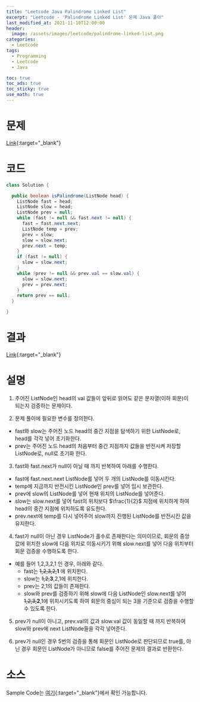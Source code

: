 ```yaml
---
title: "Leetcode Java Palindrome Linked List"
excerpt: "Leetcode - 'Palindrome Linked List' 문제 Java 풀이"
last_modified_at: 2021-11-10T12:00:00
header:
  image: /assets/images/leetcode/palindrome-linked-list.png
categories:
  - Leetcode
tags:
  - Programming
  - Leetcode
  - Java

toc: true
toc_ads: true
toc_sticky: true
use_math: true
---
```

# 문제
[Link](https://leetcode.com/problems/palindrome-linked-list/){:target="_blank"}

# 코드
```java
class Solution {

  public boolean isPalindrome(ListNode head) {
    ListNode fast = head;
    ListNode slow = head;
    ListNode prev = null;
    while (fast != null && fast.next != null) {
      fast = fast.next.next;
      ListNode temp = prev;
      prev = slow;
      slow = slow.next;
      prev.next = temp;
    }
    if (fast != null) {
      slow = slow.next;
    }
    while (prev != null && prev.val == slow.val) {
      slow = slow.next;
      prev = prev.next;
    }
    return prev == null;
  }

}
```

# 결과
[Link](https://leetcode.com/submissions/detail/584758469/){:target="_blank"}

# 설명
1. 주어진 ListNode인 head의 val 값들이 앞뒤로 읽어도 같은 문자열(이하 회문)이 되는지 검증하는 문제이다.

2. 문제 풀이에 필요한 변수를 정의한다.
- fast와 slow는 주어진 노드 head의 중간 지점을 탐색하기 위한 ListNode로, head를 각각 넣어 초기화한다.
- prev는 주어진 노드 head의 처음부터 중간 지점까지 값들을 반전시켜 저장할 ListNode로, null로 초기화 한다.

3. fast와 fast.next가 null이 아닐 때 까지 반복하여 아래를 수행한다.
- fast에 fast.next.next ListNode를 넣어 두 개의 ListNode를 이동시킨다.
- temp에 지금까지 반전시킨 ListNode인 prev를 넣어 임시 보관한다.
- prev에 slow의 ListNode를 넣어 현재 위치의 ListNode를 넣어준다.
- slow는 slow.next를 넣어 fast의 위치보다 $\frac{1}{2}$ 지점에 위치하게 하여 head의 중간 지점에 위치하도록 유도한다.
- prev.next에 temp를 다시 넣어주어 slow까지 진행된 ListNode를 반전시킨 값을 유지한다.

4. fast가 null이 아닌 경우 ListNode가 홀수로 존재한다는 의미이므로, 회문의 중앙값에 위치한 slow에 다음 위치로 이동시키기 위해 slow.next를 넣어 다음 위치부터 회문 검증을 수행하도록 한다.
- 예를 들어 1,2,3,2,1 인 경우, 아래와 같다.
  - fast는 <s>1,2,3,2,</s><b>1</b> 에 위치한다.
  - slow는 <s>1,2,</s><b>3</b>,2,1에 위치한다.
  - prev는 2,1의 값들이 존재한다.
  - slow와 prev를 검증하기 위해 slow에 다음 ListNode인 slow.next를 넣어 <s>1,2,3,</s><b>2</b>,1에 위치시키도록 하여 회문의 중심이 되는 3을 기준으로 검증을 수행할 수 있도록 한다.

5. prev가 null이 아니고, prev.val의 값과 slow.val 값이 동일할 때 까지 반복하여 slow와 prev에 next ListNode들을 각각 넣어준다.

6. prev가 null인 경우 5번의 검증을 통해 회문인 ListNode로 판단되므로 true를, 아닌 경우 회문인 ListNode가 아니므로 false를 주어진 문제의 결과로 반환한다.

# 소스
Sample Code는 [여기](https://github.com/GracefulSoul/leetcode/blob/master/src/main/java/gracefulsoul/problems/PalindromeLinkedList.java){:target="_blank"}에서 확인 가능합니다.